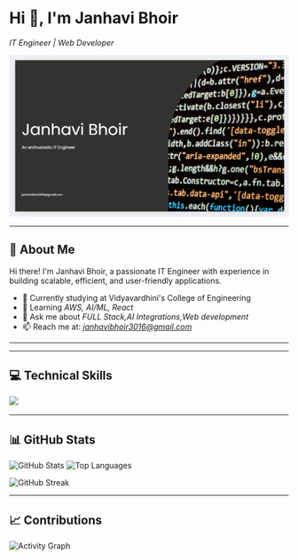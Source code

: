 # Hi 👋, I'm Janhavi Bhoir
*IT Engineer | Web Developer*

<img src="https://github.com/janhavibhoir/janhavibhoir/blob/main/mybanner.png?raw=true"  width="800"/>

---

## 🚀 About Me
Hi there! I'm Janhavi Bhoir, a passionate IT Engineer with experience in building scalable, efficient, and user-friendly applications.

- 🔭 Currently studying at Vidyavardhini's College of Engineering 
- 🌱 Learning *AWS, AI/ML, React*  
- 💬 Ask me about *FULL Stack,AI Integrations,Web development*  
- 📫 Reach me at: *janhavibhoir3016@gmail.com*

---




---

## 💻 Technical Skills

<p align="left">
<img src="https://skillicons.dev/icons?i=js,ts,,nodejs,express,mongodb,mysql,flutter,html,css,,docker,git,github,firebase,django,redis,linux,aws,python,java,c,cpp&perline=12" />
</p>

---

## 📊 GitHub Stats

![GitHub Stats](https://github-readme-stats.vercel.app/api?username=YOURUSERNAME&show_icons=true&theme=radical)
![Top Languages](https://github-readme-stats.vercel.app/api/top-langs/?username=YOURUSERNAME&layout=compact&theme=radical)

![GitHub Streak](https://github-readme-streak-stats.herokuapp.com/?user=YOURUSERNAME&theme=radical)

---

## 📈 Contributions

![Activity Graph](https://github-readme-activity-graph.vercel.app/graph?username=YOURUSERNAME&theme=react-dark)
